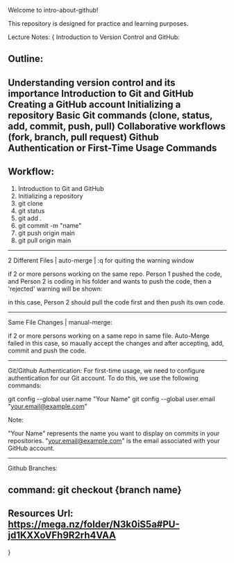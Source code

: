 Welcome to intro-about-github!

This repository is designed for practice and learning purposes.

Lecture Notes:
{
Introduction to Version Control and GitHub:

Outline:
------------------------------------------------------------------------------------
Understanding version control and its importance
Introduction to Git and GitHub
Creating a GitHub account
Initializing a repository
Basic Git commands (clone, status, add, commit, push, pull)
Collaborative workflows (fork, branch, pull request)
Github Authentication or First-Time Usage Commands
------------------------------------------------------------------------------------

Workflow:
------------------------------------------------------------------------------------
1. Introduction to Git and GitHub
2. Initializing a repository
3. git clone
4. git status
5. git add .
6. git commit -m "name"
7. git push origin main
8. git pull origin main

------------------------------------------------------------------------------------
2 Different Files | auto-merge | :q for quiting the warning window

if 2 or more persons working on the same repo. Person 1 pushed the code, and Person 2 is coding in his folder and wants to push the code, then a 'rejected' warning will be shown:

in this case, Person 2 should pull the code first and then push its own code.

-------------------------------------------------------------------------------------
Same File Changes | manual-merge:

if 2 or more persons working on a same repo in same file. Auto-Merge failed in this case, so maually accept the changes and after accepting, add, commit and push the code.

------------------------------------------------------------------------------------
Git/Github Authentication:
For first-time usage, we need to configure authentication for our Git account. To do this, we use the following commands:

git config --global user.name "Your Name"
git config --global user.email "your.email@example.com"

Note:

"Your Name" represents the name you want to display on commits in your repositories.
"your.email@example.com" is the email associated with your GitHub account.

------------------------------------------------------------------------------------
Github Branches:

command: git checkout {branch name}
------------------------------------------------------------------------------------

Resources Url:
https://mega.nz/folder/N3k0iS5a#PU-jd1KXXoVFh9R2rh4VAA
------------------------------------------------------------------------------------

}
